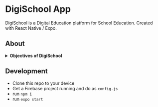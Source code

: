 # DigiSchool App
DigiSchool is a Digital Education platform for School Education.
Created with React Native / Expo.

## About

<details>
<summary><b>Objectives of DigiSchool</b></summary>
<li>Alternate to Conventional Schooling in current Pandemic Situation - Futuristic Education Platform!</li>
<li>Access to Educational Curriculum of Global Standard - Interactive, Digitalized and Collaborative Learning from Home</li>
<li>Learn with Fun - Activities, Discussion Wall</li>
</details>

## Development

- Clone this repo to your device
- Get a Firebase project running and do as `config.js`
- run `npm i`
- run `expo start`
